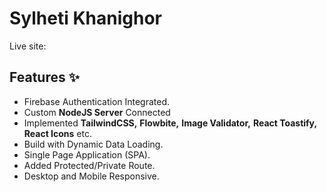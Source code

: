 # Sylheti Khanighor

Live site: 

## Features ✨
* Firebase Authentication Integrated.
* Custom __NodeJS Server__ Connected
* Implemented __TailwindCSS,__ __Flowbite,__ __Image Validator,__ __React Toastify,__ __React Icons__  etc.
* Build with Dynamic Data Loading.
* Single Page Application (SPA). 
* Added Protected/Private Route. 
* Desktop and Mobile Responsive.